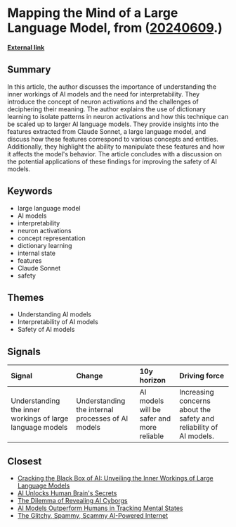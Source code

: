 # __Mapping the Mind of a Large Language Model__, from ([20240609](https://kghosh.substack.com/p/20240609).)

__[External link](https://www.anthropic.com/news/mapping-mind-language-model)__



## Summary

In this article, the author discusses the importance of understanding the inner workings of AI models and the need for interpretability. They introduce the concept of neuron activations and the challenges of deciphering their meaning. The author explains the use of dictionary learning to isolate patterns in neuron activations and how this technique can be scaled up to larger AI language models. They provide insights into the features extracted from Claude Sonnet, a large language model, and discuss how these features correspond to various concepts and entities. Additionally, they highlight the ability to manipulate these features and how it affects the model's behavior. The article concludes with a discussion on the potential applications of these findings for improving the safety of AI models.

## Keywords

* large language model
* AI models
* interpretability
* neuron activations
* concept representation
* dictionary learning
* internal state
* features
* Claude Sonnet
* safety

## Themes

* Understanding AI models
* Interpretability of AI models
* Safety of AI models

## Signals

| Signal                                                    | Change                                            | 10y horizon                               | Driving force                                                      |
|:----------------------------------------------------------|:--------------------------------------------------|:------------------------------------------|:-------------------------------------------------------------------|
| Understanding the inner workings of large language models | Understanding the internal processes of AI models | AI models will be safer and more reliable | Increasing concerns about the safety and reliability of AI models. |

## Closest

* [Cracking the Black Box of AI: Unveiling the Inner Workings of Large Language Models](1ce486630ba069397f7aa5a574d83845)
* [AI Unlocks Human Brain's Secrets](e43c70d1c8c34f4587722ef456132b41)
* [The Dilemma of Revealing AI Cyborgs](c42a95f16678ed3834840d48f8e775a3)
* [AI Models Outperform Humans in Tracking Mental States](25cdc8c55ebb70b51b85134dc01e6efd)
* [The Glitchy, Spammy, Scammy AI-Powered Internet](b30a4282af9e53ca673438a8223d9525)